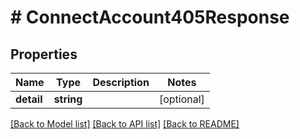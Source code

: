 # # ConnectAccount405Response

## Properties

Name | Type | Description | Notes
------------ | ------------- | ------------- | -------------
**detail** | **string** |  | [optional]

[[Back to Model list]](../../README.md#models) [[Back to API list]](../../README.md#endpoints) [[Back to README]](../../README.md)
